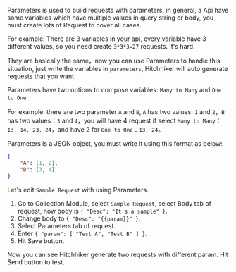 Parameters is used to build requests with parameters, in general, a Api have some variables which have multiple values in query string or body, you must create lots of Request to cover all cases. 

For example: 
There are 3 variables in your api, every variable have 3 different values, so you need create `3*3*3=27` requests. It's hard.

They are basically the same，now you can use Parameters to handle this situation, just write the variables in `parameters`, Hitchhiker will auto generate requests that you want.

Parameters have two options to compose variables: `Many to Many` and `One to One`. 

For example: there are two parameter `A` and `B`, `A` has two values: `1` and `2`，`B` has two values：`3` and `4`，you will have 4 request if select `Many to Many`： `13, 14, 23, 24`，and have 2 for `One to One`：`13, 24`。

Parameters is a JSON object, you must write it using this format as below:
``` json
{
    "A": [1, 2],
    "B": [3, 4]
}
```

Let's edit `Sample Request` with using Parameters.
1. Go to Collection Module, select `Sample Request`, select Body tab of request, now body is `{ "Desc": "It's a sample" }`.
2. Change body to `{ "Desc": "{{param}}" }`.
3. Select Parameters tab of request.
4. Enter `{ "param": [ "Test A", "Test B" ] }`.
5. Hit Save button.

Now you can see Hitchhiker generate two requests with different param.
Hit Send button to test.